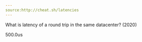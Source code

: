 ```yaml
---
source:http://cheat.sh/latencies
---
```

What is latency of a round trip in the same datacenter? (2020)
<!--question-->
500.0us
